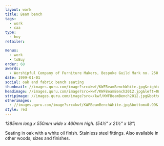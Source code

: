 ```yaml
---
layout: work
title: Beam bench
tags:
  - work
  - caa
type:
  - buy
retailer:

menus:
  - work
  - toBuy
order: 60
awards:
  - Worshipful Company of Furniture Makers, Bespoke Guild Mark no. 250
date: 1999-01-01
social: oak and fabric bench seating
thumbnail: //images.quru.com/image?src=kwf/KWFBeamBenchWhite.jpg&right=0.8875&left=0.06875&top=0.02&bottom=0.98&width=175&height=175&fill=auto
headimage: //images.quru.com/image?src=kwf/KWFBeamBench2012.jpg&left=0&right=0.9&top=0.15&bottom=0.9
stripimage: //images.quru.com/image?src=/kwf/KWFBeamBench2012.jpg&bottom=0.83568&top=0.25822&autocropfit=1&fill=auto
otherimages:
  - //images.quru.com/image?src=kwf/KWFBeamBenchWhite.jpg&bottom=0.99&
style: red
---
```

_1385mm long x 550mm wide x 460mm high. (54&frac12;” x 21&frac12;” x 18”)_

Seating in oak with a white oil finish. Stainless steel fittings.
Also available in other woods, sizes and finishes.
